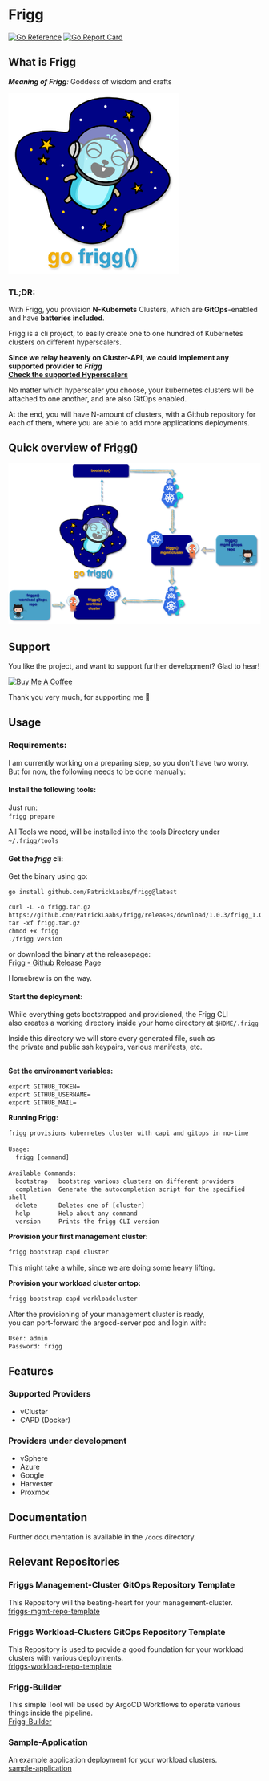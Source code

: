 # Frigg

[![Go Reference](https://pkg.go.dev/badge/github.com/PatrickLaabs/frigg.svg)](https://pkg.go.dev/github.com/PatrickLaabs/frigg)
[![Go Report Card](https://goreportcard.com/badge/github.com/PatrickLaabs/frigg)](https://goreportcard.com/badge/github.com/PatrickLaabs/frigg)

## What is Frigg

***Meaning of Frigg**:* Goddess of wisdom and crafts

![Frigg](assets/Frigg_Logo.png)

### **TL;DR**:
With Frigg, you provision **N-Kubernets** Clusters, which are **GitOps**-enabled and have **batteries included**.

Frigg is a cli project, to easily create one to one hundred 
of Kubernetes clusters on different hyperscalers.

**Since we relay heavenly on Cluster-API, we could implement any supported provider to _Frigg_\
[Check the supported Hyperscalers](https://cluster-api.sigs.k8s.io/reference/providers)**

No matter which hyperscaler you choose, your kubernetes clusters will be
attached to one another, and are also GitOps enabled.

At the end, you will have N-amount of clusters, with a Github
repository for each of them, where you are able to add more applications deployments.

## Quick overview of Frigg()
![Friggs Overview](assets/Frigg_Overview.png)

## Support

You like the project, and want to support further development?
Glad to hear!

<a href="https://www.buymeacoffee.com/patricklaabs" target="_blank"><img src="https://cdn.buymeacoffee.com/buttons/default-orange.png" alt="Buy Me A Coffee" height="41" width="174"></a>

Thank you very much, for supporting me 🚀

## Usage
### Requirements:

I am currently working on a preparing step, so you don't have two worry.\
But for now, the following needs to be done manually:

#### Install the following tools:

Just run:\
`frigg prepare`

All Tools we need, will be installed into the tools Directory under\
`~/.frigg/tools`

#### Get the *frigg* cli:
Get the binary using go:
```
go install github.com/PatrickLaabs/frigg@latest
```

```
curl -L -o frigg.tar.gz https://github.com/PatrickLaabs/frigg/releases/download/1.0.3/frigg_1.0.3_darwin_arm64.tar.gz
tar -xf frigg.tar.gz
chmod +x frigg
./frigg version
```

or download the binary at the releasepage:\
[Frigg - Github Release Page](https://github.com/PatrickLaabs/frigg/releases)
 
Homebrew is on the way.

#### Start the deployment:

While everything gets bootstrapped and provisioned, the Frigg CLI \
also creates a working directory inside your home directory at
`$HOME/.frigg`

Inside this directory we will store every generated file, such as\
the private and public ssh keypairs, various manifests, etc.
<br></br>

**Set the environment variables:**

```
export GITHUB_TOKEN=
export GITHUB_USERNAME=
export GITHUB_MAIL=
```

**Running Frigg:**

```
frigg provisions kubernetes cluster with capi and gitops in no-time

Usage:
  frigg [command]

Available Commands:
  bootstrap   bootstrap various clusters on different providers
  completion  Generate the autocompletion script for the specified shell
  delete      Deletes one of [cluster]
  help        Help about any command
  version     Prints the frigg CLI version
```

**Provision your first management cluster:**
``` sh
frigg bootstrap capd cluster
```
This might take a while, since we are doing some heavy lifting.

**Provision your workload cluster ontop:**
``` sh
frigg bootstrap capd workloadcluster
```

After the provisioning of your management cluster is ready,\
you can port-forward the argocd-server pod and login with:
```
User: admin
Password: frigg
```
## Features

### Supported Providers
- vCluster
- CAPD (Docker)

### Providers under development
- vSphere
- Azure
- Google
- Harvester
- Proxmox

## Documentation

Further documentation is available in the `/docs` directory.

## Relevant Repositories

### Friggs Management-Cluster GitOps Repository Template
This Repository will the beating-heart for your management-cluster.\
[friggs-mgmt-repo-template](https://github.com/PatrickLaabs/friggs-mgmt-repo-template)

### Friggs Workload-Clusters GitOps Repository Template
This Repository is used to provide a good foundation for your workload clusters with various deployments.\
[friggs-workload-repo-template](https://github.com/PatrickLaabs/friggs-workload-repo-template)

### Frigg-Builder
This simple Tool will be used by ArgoCD Workflows to operate various things inside the pipeline.\
[Frigg-Builder](https://github.com/PatrickLaabs/frigg-builder)

### Sample-Application
An example application deployment for your workload clusters.\
[sample-application](https://github.com/PatrickLaabs/sample-application)